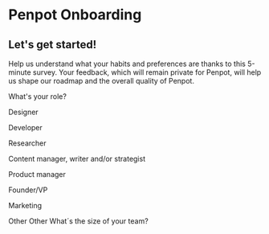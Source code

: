 # Penpot Onboarding

## Let's get started!

Help us understand what your habits and preferences are thanks to this 5-minute survey. Your feedback, which will remain private for Penpot, will help us shape our roadmap and the overall quality of Penpot.

What's your role?

Designer

Developer

Researcher

Content manager, writer and/or strategist

Product manager

Founder/VP

Marketing

Other
Other
What´s the size of your team?